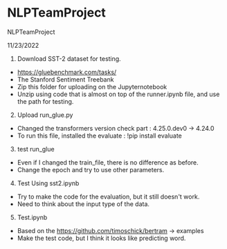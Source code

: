# NLPTeamProject
NLPTeamProject

11/23/2022
1. Download SST-2 dataset for testing.
  - https://gluebenchmark.com/tasks/
  - The Stanford Sentiment Treebank
  - Zip this folder for uploading on the Jupyternotebook
  - Unzip using code that is almost on top of the runner.ipynb file, and use the path for testing.
2. Upload run_glue.py
  - Changed the transformers version check part : 4.25.0.dev0 -> 4.24.0
  - To run this file, installed the evaluate : !pip install evaluate
3. test run_glue
  - Even if I changed the train_file, there is no difference as before.
  - Change the epoch and try to use other parameters.
4. Test Using sst2.ipynb
  - Try to make the code for the evaluation, but it still doesn't work.
  - Need to think about the input type of the data.
5. Test.ipynb
  - Based on the https://github.com/timoschick/bertram -> examples
  - Make the test code, but I think it looks like predicting word.

